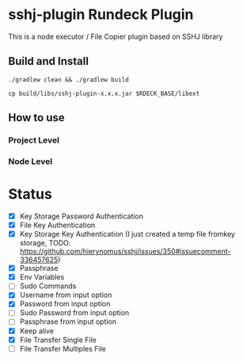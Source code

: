# sshj-plugin Rundeck Plugin

This is a node executor / File Copier plugin based on SSHJ library

## Build and Install

```
./gradlew clean && ./gradlew build 

cp build/libs/sshj-plugin-x.x.x.jar $RDECK_BASE/libext
```

## How to use

### Project Level


### Node Level 



# Status

- [X] Key Storage Password Authentication
- [x] File Key Authentication 
- [x] Key Storage Key Authentication (I just created a temp file fromkey storage, TODO: https://github.com/hierynomus/sshj/issues/350#issuecomment-336457625)
- [x] Passphrase 
- [x] Env Variables 
- [ ] Sudo Commands
- [X] Username from input option
- [X] Password from input option
- [ ] Sudo Password from input option
- [ ] Passphrase from input option
- [X] Keep alive
- [X] File Transfer Single File
- [ ] File Transfer Multiples File
